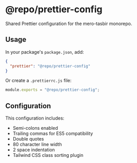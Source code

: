 # @repo/prettier-config

Shared Prettier configuration for the mero-tasbir monorepo.

## Usage

In your package's `package.json`, add:

```json
{
  "prettier": "@repo/prettier-config"
}
```

Or create a `.prettierrc.js` file:

```js
module.exports = "@repo/prettier-config";
```

## Configuration

This configuration includes:

- Semi-colons enabled
- Trailing commas for ES5 compatibility
- Double quotes
- 80 character line width
- 2 space indentation
- Tailwind CSS class sorting plugin

